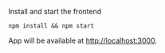 Install and start the frontend

    npm install && npm start

App will be available at [http://localhost:3000](http://localhost:3000).
